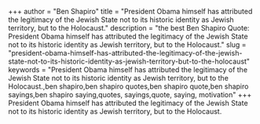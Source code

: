 +++
author = "Ben Shapiro"
title = "President Obama himself has attributed the legitimacy of the Jewish State not to its historic identity as Jewish territory, but to the Holocaust."
description = "the best Ben Shapiro Quote: President Obama himself has attributed the legitimacy of the Jewish State not to its historic identity as Jewish territory, but to the Holocaust."
slug = "president-obama-himself-has-attributed-the-legitimacy-of-the-jewish-state-not-to-its-historic-identity-as-jewish-territory-but-to-the-holocaust"
keywords = "President Obama himself has attributed the legitimacy of the Jewish State not to its historic identity as Jewish territory, but to the Holocaust.,ben shapiro,ben shapiro quotes,ben shapiro quote,ben shapiro sayings,ben shapiro saying,quotes, sayings,quote, saying, motivation"
+++
President Obama himself has attributed the legitimacy of the Jewish State not to its historic identity as Jewish territory, but to the Holocaust.
